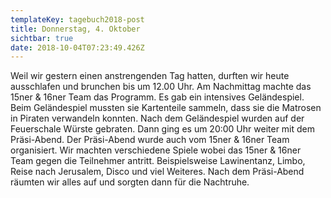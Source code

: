 ```yaml
---
templateKey: tagebuch2018-post
title: Donnerstag, 4. Oktober
sichtbar: true
date: 2018-10-04T07:23:49.426Z
---
```

Weil wir gestern einen anstrengenden Tag hatten, durften wir heute ausschlafen und brunchen bis um 12.00 Uhr. Am Nachmittag machte das 15ner & 16ner Team das Programm. Es gab ein intensives Geländespiel. Beim Geländespiel mussten sie Kartenteile sammeln, dass sie die Matrosen in Piraten verwandeln konnten. Nach dem Geländespiel wurden auf der Feuerschale Würste gebraten. Dann ging es um 20:00 Uhr weiter mit dem Präsi-Abend. Der Präsi-Abend wurde auch vom 15ner & 16ner Team organisiert. Wir machten verschiedene Spiele wobei das 15ner & 16ner Team gegen die Teilnehmer antritt. Beispielsweise Lawinentanz, Limbo, Reise nach Jerusalem, Disco und viel Weiteres. Nach dem Präsi-Abend räumten wir alles auf und sorgten dann für die Nachtruhe.
